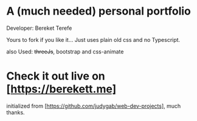 # A (much needed) personal portfolio

Developer: Bereket Terefe

Yours to fork if you like it... Just uses plain old css and no Typescript.

also Used: ~~threeJs~~, bootstrap and css-animate

# Check it out live on [https://berekett.me]

initialized from [https://github.com/judygab/web-dev-projects], much thanks.
